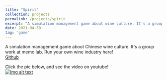 ```yaml
---
title: "Spirit"
collection: projects
permalink: /projects/spirit
excerpt: "A simulation management game about wine culture. It's a group work at memo lab. Run your own wine industry here! [Video](https://www.youtube.com/watch?v=9-3g4U-fKBs) <br/><img src='/images/Spirit1.png'>"
date: 2021-04-30
tag: 'game'
---
```


A simulation management game about Chinese wine culture. It's a group work at memo lab. Run your own wine industry here!  
[Github](https://github.com/jinjinhe2001/Spirit)   

Click the pic below, and see the video on youtube!   
[![Img alt text](https://img.youtube.com/vi/9-3g4U-fKBs/0.jpg)](https://www.youtube.com/watch?v=9-3g4U-fKBs)



